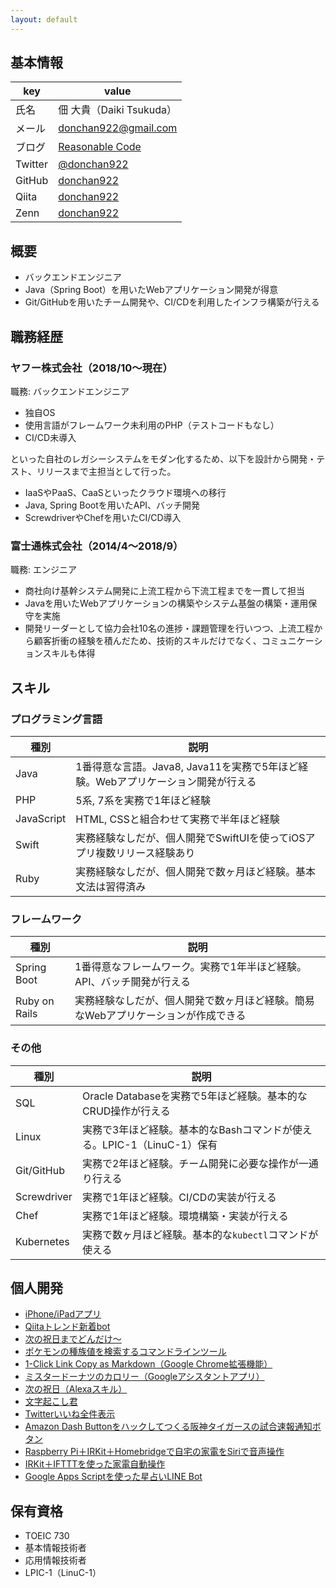 ```yaml
---
layout: default
---
```


## 基本情報

| key | value |
| --- | --- |
| 氏名 | 佃 大貴（Daiki Tsukuda） |
| メール | donchan922@gmail.com |
| ブログ | [Reasonable Code](https://reasonable-code.com/) |
| Twitter | [@donchan922](https://twitter.com/donchan922) |
| GitHub | [donchan922](https://github.com/donchan922) |
| Qiita | [donchan922](https://qiita.com/donchan922) |
| Zenn | [donchan922](https://zenn.dev/donchan922) |

## 概要
- バックエンドエンジニア
- Java（Spring Boot）を用いたWebアプリケーション開発が得意
- Git/GitHubを用いたチーム開発や、CI/CDを利用したインフラ構築が行える

## 職務経歴
### ヤフー株式会社（2018/10〜現在）
職務: バックエンドエンジニア

- 独自OS
- 使用言語がフレームワーク未利用のPHP（テストコードもなし）
- CI/CD未導入

といった自社のレガシーシステムをモダン化するため、以下を設計から開発・テスト、リリースまで主担当として行った。

- IaaSやPaaS、CaaSといったクラウド環境への移行
- Java, Spring Bootを用いたAPI、バッチ開発
- ScrewdriverやChefを用いたCI/CD導入

### 富士通株式会社（2014/4〜2018/9）
職務: エンジニア

- 商社向け基幹システム開発に上流工程から下流工程までを一貫して担当
- Javaを用いたWebアプリケーションの構築やシステム基盤の構築・運用保守を実施
- 開発リーダーとして協力会社10名の進捗・課題管理を行いつつ、上流工程から顧客折衝の経験を積んだため、技術的スキルだけでなく、コミュニケーションスキルも体得

## スキル
### プログラミング言語

| 種別 | 説明 |
| --- | --- |
| Java | 1番得意な言語。Java8, Java11を実務で5年ほど経験。Webアプリケーション開発が行える |
| PHP | 5系, 7系を実務で1年ほど経験 |
| JavaScript | HTML, CSSと組合わせて実務で半年ほど経験 |
| Swift | 実務経験なしだが、個人開発でSwiftUIを使ってiOSアプリ複数リリース経験あり |
| Ruby | 実務経験なしだが、個人開発で数ヶ月ほど経験。基本文法は習得済み |

### フレームワーク

| 種別 | 説明 |
| --- | --- |
| Spring Boot | 1番得意なフレームワーク。実務で1年半ほど経験。API、バッチ開発が行える |
| Ruby on Rails | 実務経験なしだが、個人開発で数ヶ月ほど経験。簡易なWebアプリケーションが作成できる |

### その他

| 種別 | 説明 |
| --- | --- |
| SQL | Oracle Databaseを実務で5年ほど経験。基本的なCRUD操作が行える |
| Linux | 実務で3年ほど経験。基本的なBashコマンドが使える。LPIC-1（LinuC-1）保有 |
| Git/GitHub | 実務で2年ほど経験。チーム開発に必要な操作が一通り行える |
| Screwdriver | 実務で1年ほど経験。CI/CDの実装が行える |
| Chef | 実務で1年ほど経験。環境構築・実装が行える |
| Kubernetes | 実務で数ヶ月ほど経験。基本的な`kubectl`コマンドが使える |

## 個人開発
- <a href="https://apps.apple.com/us/developer/daiki-tsukuda/id1505893655">iPhone/iPadアプリ</a>
- <a href="https://twitter.com/qiita_trend_bot">Qiitaトレンド新着bot</a>
- <a href="https://next-holiday-dondake.herokuapp.com">次の祝日までどんだけ〜</a>
- <a href="https://qiita.com/donchan922/items/2764f6d53f07d6fd4fa3">ポケモンの種族値を検索するコマンドラインツール</a>
- <a href="https://chrome.google.com/webstore/detail/1-click-link-copy-as-mark/pmhehcpfecalmggdcdhhlcolaifiejao?hl=ja">1-Click Link Copy as Markdown（Google Chrome拡張機能）</a>
- <a href="https://assistant.google.com/services/a/uid/000000ebf4570c78">ミスタードーナツのカロリー（Googleアシスタントアプリ）</a>
- <a href="https://www.amazon.co.jp/donchan922-NextHoliday/dp/B07CW64JZZ/ref=sr_1_2?s=digital-skills&ie=UTF8&qid=1525948530&sr=1-2&keywords=%E6%AC%A1%E3%81%AE%E7%A5%9D%E6%97%A5">次の祝日（Alexaスキル）</a>
- <a href="https://reasonable-code.com/mojiokoshikun/">文字起こし君</a>
- <a href="https://my-all-favorites.herokuapp.com/">Twitterいいね全件表示</a>
- <a href="http://www.daipanman.com/entry/2017/08/02/214429">Amazon Dash Buttonをハックしてつくる阪神タイガースの試合速報通知ボタン</a>
- <a href="http://www.daipanman.com/entry/2017/08/17/195259">Raspberry Pi＋IRKit＋Homebridgeで自宅の家電をSiriで音声操作</a>
- <a href="http://www.daipanman.com/entry/2017/08/22/113847">IRKit＋IFTTTを使った家電自動操作</a>
- <a href="http://www.daipanman.com/entry/2017/09/16/185831">Google Apps Scriptを使った星占いLINE Bot</a>

## 保有資格
- TOEIC 730
- 基本情報技術者
- 応用情報技術者
- LPIC-1（LinuC-1）

